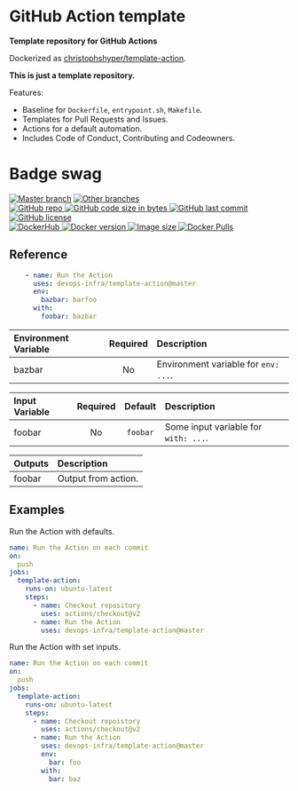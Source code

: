 # GitHub Action template

**Template repository for GitHub Actions** 

Dockerized as [christophshyper/template-action](https://hub.docker.com/repository/docker/christophshyper/template-action).

**This is just a template repository.**

Features:
* Baseline for `Dockerfile`, `entrypoint.sh`, `Makefile`.
* Templates for Pull Requests and Issues.
* Actions for a default automation.
* Includes Code of Conduct, Contributing and Codeowners.


# Badge swag
[![Master branch](https://github.com/devops-infra/template-action/workflows/Master%20branch/badge.svg)](https://github.com/devops-infra/template-action/actions?query=workflow%3A%22Master+branch%22)
[![Other branches](https://github.com/devops-infra/template-action/workflows/Other%20branches/badge.svg)](https://github.com/devops-infra/template-action/actions?query=workflow%3A%22Other+branches%22)
<br>
[
![GitHub repo](https://img.shields.io/badge/GitHub-devops--infra%2Ftemplate--action-blueviolet.svg?style=plastic&logo=github)
![GitHub code size in bytes](https://img.shields.io/github/languages/code-size/devops-infra/template-action?color=blueviolet&label=Code%20size&style=plastic&logo=github)
![GitHub last commit](https://img.shields.io/github/last-commit/devops-infra/template-action?color=blueviolet&logo=github&style=plastic&label=Last%20commit)
![GitHub license](https://img.shields.io/github/license/devops-infra/template-action?color=blueviolet&logo=github&style=plastic&label=License)
](https://github.com/devops-infra/template-action "shields.io")
<br>
[
![DockerHub](https://img.shields.io/badge/DockerHub-christophshyper%2Ftemplate--action-blue.svg?style=plastic&logo=docker)
![Docker version](https://img.shields.io/docker/v/christophshyper/template-action?color=blue&label=Version&logo=docker&style=plastic)
![Image size](https://img.shields.io/docker/image-size/christophshyper/template-action/latest?label=Image%20size&style=plastic&logo=docker)
![Docker Pulls](https://img.shields.io/docker/pulls/christophshyper/template-action?color=blue&label=Pulls&logo=docker&style=plastic)
](https://hub.docker.com/r/christophshyper/template-action "shields.io")


## Reference

```yaml
    - name: Run the Action
      uses: devops-infra/template-action@master
      env:
        bazbar: barfoo
      with:
        foobar: bazbar
```


Environment Variable | Required | Description
:--- | :---: | :---
bazbar | No | Environment variable for `env: ...`.


Input Variable | Required | Default | Description
:--- | :---: | :---: | :---
foobar | No | `foobar` | Some input variable for `with: ...`.


Outputs | Description
:--- | :---
foobar | Output from action.


## Examples

Run the Action with defaults.
```yaml
name: Run the Action on each commit
on:
  push
jobs:
  template-action:
    runs-on: ubuntu-latest
    steps:
      - name: Checkout repository
        uses: actions/checkout@v2
      - name: Run the Action
        uses: devops-infra/template-action@master
```

Run the Action with set inputs.
```yaml
name: Run the Action on each commit
on:
  push
jobs:
  template-action:
    runs-on: ubuntu-latest
    steps:
      - name: Checkout repoistory
        uses: actions/checkout@v2
      - name: Run the Action
        uses: devops-infra/template-action@master
        env:
          bar: foo
        with:
          bar: baz
```
